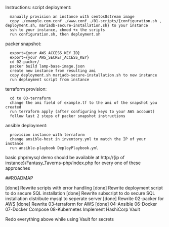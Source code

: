 Instructions:
script deployment:
```
  manually provision an instance with centos8stream image
  copy ./example.com.conf ./www.conf ./01-scripts/{configuration.sh , deployment.sh, mariadb-secure-installation.sh} to your instance
  ssh to your instance, chmod +x the scripts
  run configuration.sh, then deployment.sh
```
packer snapshot:
```
  export={your AWS_ACCESS_KEY_ID}
  export={your AWS_SECRET_ACCESS_KEY}
  cd 02-packer/
  packer build lamp-base-image.json
  create new instance from resulting ami
  copy deployment.sh mariadb-secure-installation.sh to new instance
  run deployment script from instance
```
terraform provision:
```
  cd to 03-terraform
  change the ami field of example.tf to the ami of the snapshot you created
  run terraform apply (after configuring keys to your AWS account)
  follow last 2 steps of packer snapshot instructions
```
ansible deployment:
```
  provision instance with terraform
  change ansible-host in inventory.yml to match the IP of your instance
  run ansible-playbook DeployPlaybook.yml
```

basic php/mysql demo should be available at http://{ip of instance}/Fantasy_Taverns-php/index.php for every one of these approaches

##ROADMAP

[done]     Rewrite scripts with error handling
[done]     Rewrite deployment script to do secure SQL installation
[done]     Rewrite subscript to do secure SQL installation
distribute mysql to seperate server
[done]     Rewrite 02-packer for AWS
[done]     Rewrite 03-terraform for AWS
[done]     04-Ansible
06-Docker
07-Docker Compose
08-Kubernetes
Implement HashiCorp Vault

Redo everything above while using Vault for secrets

